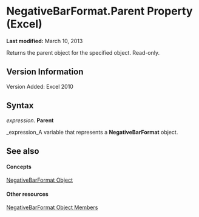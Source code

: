 
# NegativeBarFormat.Parent Property (Excel)

 **Last modified:** March 10, 2013

Returns the parent object for the specified object. Read-only.

## Version Information

Version Added: Excel 2010 


## Syntax

 _expression_. **Parent**

 _expression_A variable that represents a  **NegativeBarFormat** object.


## See also


#### Concepts


 [NegativeBarFormat Object](25daa644-29af-a7c1-1d11-be9c72cfff7a.md)
#### Other resources


 [NegativeBarFormat Object Members](4c26bd77-17a6-453d-75d0-ac83066fab5b.md)
